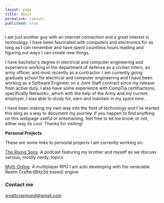 ```yaml
---
layout: page
title: About
permalink: /about/
published: true
---
```

I am just another guy with an internet connection and a great interest in technology. I have been fascinated with computers and electronics for as long as I can remember and have spent countless hours reading and figuring out ways I can create new things. 

I have bachelor's degree in electrical and computer engineering and experience working in the department of defense as a civilian intern, an army officer, and most recently as a contractor. I am currently going graduate school for electrical and computer engineering and I have been working as a Software Engineer on a Joint Staff contract since my release from active duty. I also have some experience with CompTia certifiactions, specifically Network+, which with the help of the Army and my current employer, I was able to study for, earn and maintain in my spare time. 

I have been making my own way into the field of technology and I've started this blog as a way to document my journey. If you happen to find anything on this webpage useful or entertaining, feel free to let me know, or not, either way its cool. Thanks for visiting!


**Personal Projects**

These are some links to personal projects I am currently working on:

[The Rising Sons](https://anchor.fm/rising-sons): A podcast featuring my brother and myself as we discuss various, mostly nerdy, topics

[Myth Online](https://rockinraymond.itch.io/myth-online): A multiplayer RPG I am solo developing with the venerable Realm Crafter(Blitz3d based) engine


### Contact me

[wyattcraymond@gmail.com](mailto:wyattcraymond@gmail.com)
